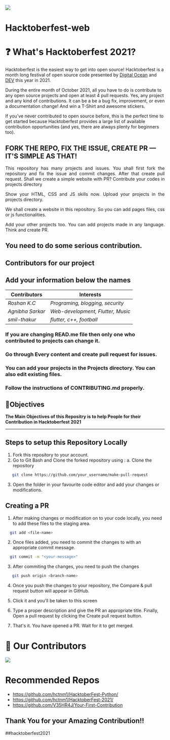![](https://hacktoberfest.digitalocean.com/_nuxt/img/logo-hacktoberfest-full.f42e3b1.svg)
# Hacktoberfest-web

# ❓ What's Hacktoberfest 2021?

Hacktoberfest is the easiest way to get into open source! Hacktoberfest is a month long festival of open source code presented by [Digital Ocean](https://www.digitalocean.com/) and [DEV](https://www.dev.to/) this year in 2021.

During the entire month of October 2021, all you have to do is contribute to any open source projects and open at least 4 pull requests. Yes, any project and any kind of contributions. It can be a be a bug fix, improvement, or even a documentation change! And win a T-Shirt and awesome stickers.

If you’ve never contributed to open source before, this is the perfect time to get started because Hacktoberfest provides a large list of available contribution opportunities (and yes, there are always plenty for beginners too).

## FORK THE REPO, FIX THE ISSUE, CREATE PR — IT'S SIMPLE AS THAT!

<p align="justify">This repository has many projects and issues. You shall first fork the repository and fix the issue and commit changes. After that create pull request. Shall we create a simple website with PR? Contribute your codes in projects directory</p>
<p align ="justify">Show your HTML, CSS and JS skills now. Upload your projects in the projects directory.</p>
<p align ="justify">We shall create a website in this repository. So you can add pages files, css or js functionalities. </p>
  <p align ="justify">Add your other projects too. You can add projects made in any language. Think and create PR.</p>

## You need to do some serious contribution. 

## Contributors for our project

## Add your information below the names

| Contributors                                           | Interests              |
| ------------------------------------------------------ | ---------------------- |
| _Roshan K.C_                                           | _Programing, blogging, security_|
| _Agnibha Sarkar_                                       | _Web-development, Flutter, Music_|
| _smil-thakur_                                          | _flutter, c++, football_|


### If you are changing READ.me file then only one who contributed to projects can change it.

### Go through Every content and create pull request for issues.

### You can add your projects in the Projects directory. You can also edit existing files. 
### Follow the instructions of CONTRIBUTING.md properly.
## 🎯Objectives
**The Main Objectives of this Repositry is to help People for their Contribution in Hacktoberfest 2021**

---
## Steps to setup this Repository Locally

  1. Fork this repository to your account.
  2. Go to Git Bash and Clone the forked repository using :
       a. Clone the repository
```bash
   git clone https://github.com/your_username/make-pull-request
```

 3. Open the folder in your favourite code editor and add your changes or modifications.

## Creating a PR 
 
 1. After making changes or modification on to your code locally, you need to add these files to the staging area.
```bash
  git add <file-name>
```
 2. Once files added, you need to commit the changes to with an appropriate commit message.
```bash
  git commit -m "<your-message>"
```
 3. After commiting the changes, you need to push the changes
```bash
   git push origin <branch-name>
```
 4. Once you push the changes to your repository, the Compare & pull request button will appear in GitHub.

 5. Click it and you'll be taken to this screen

 6. Type a proper description and give the PR an appropriate title. Finally, Open a pull request by clicking the Create pull request button.

 7. That's it. You have opened a PR. Wait for it to get merged.

# :handshake: Our Contributors
<a href="https://github.com/roshankcpkr/Hacktoberfest-web/graphs/contributors">
  <img src="https://contrib.rocks/image?repo=roshankcpkr/Hacktoberfest-web" />
</a>

# Recommended Repos 
- https://github.com/hctnm1/HacktoberFest-Python/
- https://github.com/hctnm1/HacktoberFest-2021/
- https://github.com/V35HR4J/Your-First-Contribution

## Thank You for your Amazing Contribution!! 
##hacktoberfest2021
